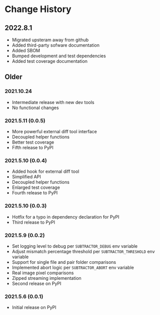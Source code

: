 # Change History

## 2022.8.1

* Migrated upsteram away from github
* Added third-party sofware documentation
* Added SBOM
* Bumped development and test dependencies
* Added test coverage documentation

## Older

### 2021.10.24

* Intermediate release with new dev tools
* No functional changes

### 2021.5.11 (0.0.5)

* More powerful external diff tool interface
* Decoupled helper functions
* Better test coverage
* Fifth release to PyPI

### 2021.5.10 (0.0.4)

* Added hook for external diff tool
* Simplified API
* Decoupled helper functions
* Enlarged test coverage
* Fourth release to PyPI

### 2021.5.10 (0.0.3)

* Hotfix for a typo in dependency declaration for PyPI
* Third release to PyPI

### 2021.5.9 (0.0.2)

* Set logging level to debug per `SUBTRACTOR_DEBUG` env variable
* Adjust mismatch percentage threshold per `SUBTRACTOR_THRESHOLD` env variable
* Support for single file and pair folder comparisons
* Implemented abort logic per `SUBTRACTOR_ABORT` env variable
* Real image pixel comparisons
* Zipped streaming implementation
* Second release on PyPI

### 2021.5.6 (0.0.1)

* Initial release on PyPI

